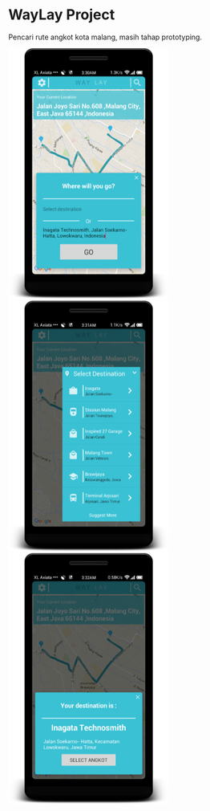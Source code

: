 
# WayLay Project
Pencari rute angkot kota malang, masih tahap prototyping.

<img alt="Home Menu" 
       src="https://raw.githubusercontent.com/mnafian/WayLay/master/device-2016-01-08-033124.png" width="320" height="500"/>
<img alt="Menu List" 
       src="https://raw.githubusercontent.com/mnafian/WayLay/master/device-2016-01-08-033208.png" width="320" height="500"/>
<img alt="Detail" 
       src="https://raw.githubusercontent.com/mnafian/WayLay/master/device-2016-01-08-033301.png" width="320" height="500"/>
